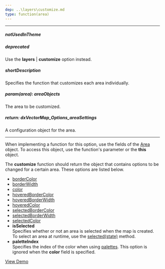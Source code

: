 ```yaml
---
dep: ..\layers\customize.md
type: function(area)
---
```

---
##### notUsedInTheme

##### deprecated
Use the **layers** | **customize** option instead.

##### shortDescription
Specifies the function that customizes each area individually.

##### param(area): areaObjects
The area to be customized.

##### return: dxVectorMap_Options_areaSettings
A configuration object for the area.

---
When implementing a function for this option, use the fields of the [Area](/api-reference/20%20Data%20Visualization%20Widgets/dxVectorMap/7%20Map%20Elements/Area '/Documentation/ApiReference/Data_Visualization_Widgets/dxVectorMap/Map_Elements/Area/') object. To access this object, use the function's parameter or the **this** object.

The **customize** function should return the object that contains options to be changed for a certain area. These options are listed below.

- [borderColor](/api-reference/20%20Data%20Visualization%20Widgets/dxVectorMap/1%20Configuration/areaSettings/borderColor.md '/Documentation/ApiReference/Data_Visualization_Widgets/dxVectorMap/Configuration/areaSettings/#borderColor')
- [borderWidth](/api-reference/20%20Data%20Visualization%20Widgets/dxVectorMap/1%20Configuration/areaSettings/borderWidth.md '/Documentation/ApiReference/Data_Visualization_Widgets/dxVectorMap/Configuration/areaSettings/#borderWidth')
- [color](/api-reference/20%20Data%20Visualization%20Widgets/dxVectorMap/1%20Configuration/areaSettings/color.md '/Documentation/ApiReference/Data_Visualization_Widgets/dxVectorMap/Configuration/areaSettings/#color')
- [hoveredBorderColor](/api-reference/20%20Data%20Visualization%20Widgets/dxVectorMap/1%20Configuration/areaSettings/hoveredBorderColor.md '/Documentation/ApiReference/Data_Visualization_Widgets/dxVectorMap/Configuration/areaSettings/#hoveredBorderColor')
- [hoveredBorderWidth](/api-reference/20%20Data%20Visualization%20Widgets/dxVectorMap/1%20Configuration/areaSettings/hoveredBorderWidth.md '/Documentation/ApiReference/Data_Visualization_Widgets/dxVectorMap/Configuration/areaSettings/#hoveredBorderWidth')
- [hoveredColor](/api-reference/20%20Data%20Visualization%20Widgets/dxVectorMap/1%20Configuration/areaSettings/hoveredColor.md '/Documentation/ApiReference/Data_Visualization_Widgets/dxVectorMap/Configuration/areaSettings/#hoveredColor')
- [selectedBorderColor](/api-reference/20%20Data%20Visualization%20Widgets/dxVectorMap/1%20Configuration/areaSettings/selectedBorderColor.md '/Documentation/ApiReference/Data_Visualization_Widgets/dxVectorMap/Configuration/areaSettings/#selectedBorderColor')
- [selectedBorderWidth](/api-reference/20%20Data%20Visualization%20Widgets/dxVectorMap/1%20Configuration/areaSettings/selectedBorderWidth.md '/Documentation/ApiReference/Data_Visualization_Widgets/dxVectorMap/Configuration/areaSettings/#selectedBorderWidth')
- [selectedColor](/api-reference/20%20Data%20Visualization%20Widgets/dxVectorMap/1%20Configuration/areaSettings/selectedColor.md '/Documentation/ApiReference/Data_Visualization_Widgets/dxVectorMap/Configuration/areaSettings/#selectedColor')
- **isSelected**	
Specifies whether or not an area is selected when the map is created. To select an area at runtime, use the [selected(state)](/api-reference/20%20Data%20Visualization%20Widgets/dxVectorMap/7%20Map%20Elements/Area/3%20Methods/selected(state).md '/Documentation/ApiReference/Data_Visualization_Widgets/dxVectorMap/Map_Elements/Area/Methods/#selectedstate') method.
- **paletteIndex**	
Specifies the index of the color when using [palettes](/api-reference/20%20Data%20Visualization%20Widgets/dxVectorMap/1%20Configuration/areaSettings/palette.md '/Documentation/ApiReference/Data_Visualization_Widgets/dxVectorMap/Configuration/areaSettings/#palette'). This option is ignored when the **color** field is specified.

<a href="http://js.devexpress.com/Demos/WidgetsGallery/#demo/mapsvectormapvectormapcolorscustomization/" class="button orange small fix-width-155" style="margin-right: 20px;" target="_blank">View Demo</a>